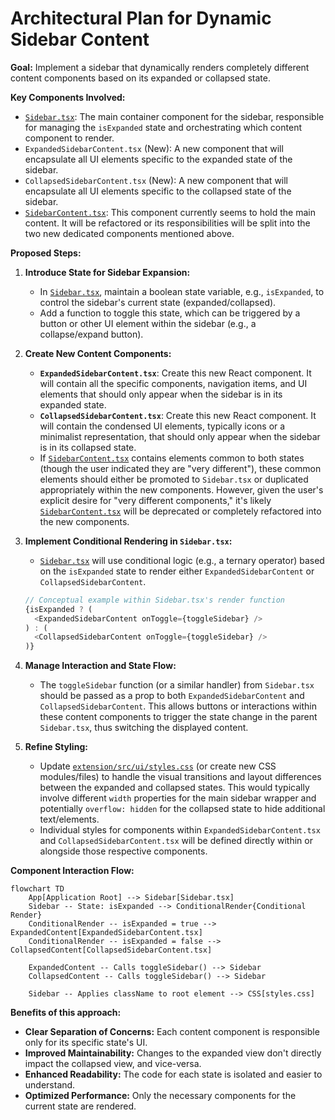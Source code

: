 # Architectural Plan for Dynamic Sidebar Content

**Goal:** Implement a sidebar that dynamically renders completely different content components based on its expanded or collapsed state.

**Key Components Involved:**
*   [`Sidebar.tsx`](extension/src/ui/components/Sidebar.tsx): The main container component for the sidebar, responsible for managing the `isExpanded` state and orchestrating which content component to render.
*   `ExpandedSidebarContent.tsx` (New): A new component that will encapsulate all UI elements specific to the expanded state of the sidebar.
*   `CollapsedSidebarContent.tsx` (New): A new component that will encapsulate all UI elements specific to the collapsed state of the sidebar.
*   [`SidebarContent.tsx`](extension/src/ui/components/SidebarContent.tsx): This component currently seems to hold the main content. It will be refactored or its responsibilities will be split into the two new dedicated components mentioned above.

**Proposed Steps:**

1.  **Introduce State for Sidebar Expansion:**
    *   In [`Sidebar.tsx`](extension/src/ui/components/Sidebar.tsx), maintain a boolean state variable, e.g., `isExpanded`, to control the sidebar's current state (expanded/collapsed).
    *   Add a function to toggle this state, which can be triggered by a button or other UI element within the sidebar (e.g., a collapse/expand button).

2.  **Create New Content Components:**
    *   **`ExpandedSidebarContent.tsx`**: Create this new React component. It will contain all the specific components, navigation items, and UI elements that should only appear when the sidebar is in its expanded state.
    *   **`CollapsedSidebarContent.tsx`**: Create this new React component. It will contain the condensed UI elements, typically icons or a minimalist representation, that should only appear when the sidebar is in its collapsed state.
    *   If [`SidebarContent.tsx`](extension/src/ui/components/SidebarContent.tsx) contains elements common to both states (though the user indicated they are "very different"), these common elements should either be promoted to `Sidebar.tsx` or duplicated appropriately within the new components. However, given the user's explicit desire for "very different components," it's likely [`SidebarContent.tsx`](extension/src/ui/components/SidebarContent.tsx) will be deprecated or completely refactored into the new components.

3.  **Implement Conditional Rendering in `Sidebar.tsx`:**
    *   [`Sidebar.tsx`](extension/src/ui/components/Sidebar.tsx) will use conditional logic (e.g., a ternary operator) based on the `isExpanded` state to render either `ExpandedSidebarContent` or `CollapsedSidebarContent`.

    ```typescript
    // Conceptual example within Sidebar.tsx's render function
    {isExpanded ? (
      <ExpandedSidebarContent onToggle={toggleSidebar} />
    ) : (
      <CollapsedSidebarContent onToggle={toggleSidebar} />
    )}
    ```

4.  **Manage Interaction and State Flow:**
    *   The `toggleSidebar` function (or a similar handler) from `Sidebar.tsx` should be passed as a prop to both `ExpandedSidebarContent` and `CollapsedSidebarContent`. This allows buttons or interactions within these content components to trigger the state change in the parent `Sidebar.tsx`, thus switching the displayed content.

5.  **Refine Styling:**
    *   Update [`extension/src/ui/styles.css`](extension/src/ui/styles.css) (or create new CSS modules/files) to handle the visual transitions and layout differences between the expanded and collapsed states. This would typically involve different `width` properties for the main sidebar wrapper and potentially `overflow: hidden` for the collapsed state to hide additional text/elements.
    *   Individual styles for components within `ExpandedSidebarContent.tsx` and `CollapsedSidebarContent.tsx` will be defined directly within or alongside those respective components.

**Component Interaction Flow:**

```mermaid
flowchart TD
    App[Application Root] --> Sidebar[Sidebar.tsx]
    Sidebar -- State: isExpanded --> ConditionalRender{Conditional Render}
    ConditionalRender -- isExpanded = true --> ExpandedContent[ExpandedSidebarContent.tsx]
    ConditionalRender -- isExpanded = false --> CollapsedContent[CollapsedSidebarContent.tsx]

    ExpandedContent -- Calls toggleSidebar() --> Sidebar
    CollapsedContent -- Calls toggleSidebar() --> Sidebar

    Sidebar -- Applies className to root element --> CSS[styles.css]
```

**Benefits of this approach:**

*   **Clear Separation of Concerns:** Each content component is responsible only for its specific state's UI.
*   **Improved Maintainability:** Changes to the expanded view don't directly impact the collapsed view, and vice-versa.
*   **Enhanced Readability:** The code for each state is isolated and easier to understand.
*   **Optimized Performance:** Only the necessary components for the current state are rendered.
